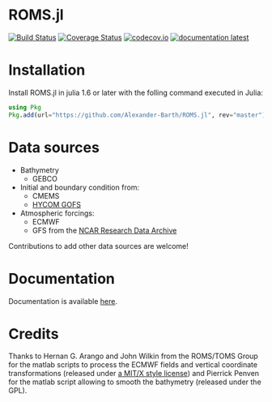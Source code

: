 # ROMS.jl

[![Build Status](https://github.com/Alexander-Barth/ROMS.jl/workflows/CI/badge.svg)](https://github.com/Alexander-Barth/ROMS.jl/actions)<!-- [![Build Status Windows](https://ci.appveyor.com/api/projects/status/github/Alexander-Barth/ROMS.jl?branch=master&svg=true)](https://ci.appveyor.com/project/Alexander-Barth/roms-jl) -->
[![Coverage Status](https://coveralls.io/repos/Alexander-Barth/ROMS.jl/badge.svg?branch=master&service=github)](https://coveralls.io/github/Alexander-Barth/ROMS.jl?branch=master) [![codecov.io](http://codecov.io/github/Alexander-Barth/ROMS.jl/coverage.svg?branch=master)](http://codecov.io/github/Alexander-Barth/ROMS.jl?branch=master) <!-- [![documentation stable](https://img.shields.io/badge/docs-stable-blue.svg)](https://alexander-barth.github.io/ROMS.jl/stable/) --> 
[![documentation latest](https://img.shields.io/badge/docs-dev-blue.svg)](https://alexander-barth.github.io/ROMS.jl/dev/)

# Installation

Install ROMS.jl in julia 1.6 or later with the folling command executed in Julia:

```julia
using Pkg
Pkg.add(url="https://github.com/Alexander-Barth/ROMS.jl", rev="master")
```

# Data sources

* Bathymetry
    * GEBCO
* Initial and boundary condition from:
    * CMEMS
    * [HYCOM GOFS](https://www.hycom.org/dataserver/)
* Atmospheric forcings:
    * ECMWF
    * GFS from the [NCAR Research Data Archive](https://rda.ucar.edu/thredds/catalog/files/g/ds084.1/catalog.html)


Contributions to add other data sources are welcome!

# Documentation

Documentation is available [here](https://alexander-barth.github.io/ROMS.jl/dev/).

# Credits

Thanks to Hernan G. Arango and John Wilkin from the ROMS/TOMS Group for the
matlab scripts to process the ECMWF fields and vertical coordinate transformations (released under [a MIT/X style license](https://www.myroms.org/main.php?page=License_ROMS))
and Pierrick Penven for the matlab script allowing to smooth the bathymetry (released under the GPL).
